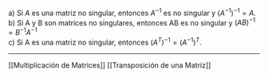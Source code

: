 a) Si $A$ es una matriz no singular, entonces $A^{-1}$ es no singular y $(A^{-1})^{-1}=A$.  
b) Si A y B son matrices no singulares, entonces AB es no singular y $(AB)^{-1}=B^{-1}A^{-1}$  
c) Si A es una matriz no singular, entonces $(A^T)^{-1}=(A^{-1})^T$.
***
[[Multiplicación de Matrices]]
[[Transposición de una Matriz]]